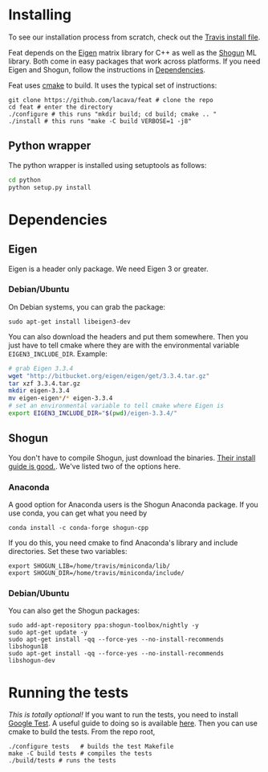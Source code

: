 # Installing

To see our installation process from scratch, check out the [Travis install file](http://github.com/lacava/feat/blob/master/ci/.travis_install.sh).

Feat depends on the [Eigen](http://eigen.tuxfamily.org) matrix library for C++ as well as the [Shogun](http://shogun.ml) ML library. Both come in easy packages that work across platforms. If you need Eigen and Shogun, follow the instructions in [Dependencies](#dependencies). 

Feat uses [cmake](https://cmake.org/) to build. It uses the typical set of instructions:
    
    git clone https://github.com/lacava/feat # clone the repo
    cd feat # enter the directory
    ./configure # this runs "mkdir build; cd build; cmake .. " 
    ./install # this runs "make -C build VERBOSE=1 -j8"

## Python wrapper

The python wrapper is installed using setuptools as follows: 

```bash
cd python
python setup.py install
```

# Dependencies

## Eigen 

Eigen is a header only package. We need Eigen 3 or greater. 

### Debian/Ubuntu 

On Debian systems, you can grab the package: 

    sudo apt-get install libeigen3-dev

You can also download the headers and put them somewhere. Then you just have to tell cmake where they are with the environmental variable `EIGEN3_INCLUDE_DIR`. Example:

```bash
# grab Eigen 3.3.4
wget "http://bitbucket.org/eigen/eigen/get/3.3.4.tar.gz"
tar xzf 3.3.4.tar.gz 
mkdir eigen-3.3.4 
mv eigen-eigen*/* eigen-3.3.4
# set an environmental variable to tell cmake where Eigen is
export EIGEN3_INCLUDE_DIR="$(pwd)/eigen-3.3.4/"
```

## Shogun

You don't have to compile Shogun, just download the binaries. [Their install guide is good.](https://github.com/shogun-toolbox/shogun/blob/develop/doc/readme/INSTALL.md#binaries). We've listed two of the options here.

### Anaconda

A good option for Anaconda users is the Shogun Anaconda package. If you use conda, you can get what you need by 

    conda install -c conda-forge shogun-cpp

If you do this, you need cmake to find Anaconda's library and include directories. Set these two variables:

    export SHOGUN_LIB=/home/travis/miniconda/lib/
    export SHOGUN_DIR=/home/travis/miniconda/include/

### Debian/Ubuntu

You can also get the Shogun packages:

    sudo add-apt-repository ppa:shogun-toolbox/nightly -y
    sudo apt-get update -y
    sudo apt-get install -qq --force-yes --no-install-recommends libshogun18
    sudo apt-get install -qq --force-yes --no-install-recommends libshogun-dev

# Running the tests 

*This is totally optional!* If you want to run the tests, you need to install [Google
Test](https://github.com/google/googletest). A useful guide to doing so is available
[here](https://www.eriksmistad.no/getting-started-with-google-test-on-ubuntu/). Then you can use
cmake to build the tests. From the repo root,


    ./configure tests   # builds the test Makefile
    make -C build tests # compiles the tests
    ./build/tests # runs the tests

